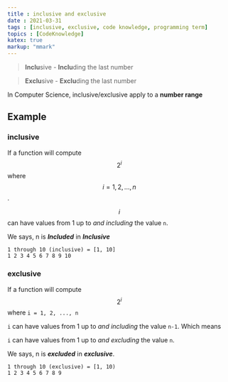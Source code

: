 ```yaml
---
title : inclusive and exclusive
date : 2021-03-31
tags : [inclusive, exclusive, code knowledge, programming term]
topics : [CodeKnowledge]
katex: true
markup: "mmark"
---
```


> **Inclu**sive - **Inclu**ding the last number

> **Exclu**sive - **Exclu**ding the last number

In Computer Science, inclusive/exclusive apply to a **number range**

## Example

### inclusive

If a function will compute $$2^i$$ where $$i = 1, 2, ..., n$$. 

$$i$$ can have values from 1 up to *and including* the value `n`. 

We says, n is ***Included*** in ***Inclusive***

```
1 through 10 (inclusive) = [1, 10]
1 2 3 4 5 6 7 8 9 10
```

### exclusive

If a function will compute $$2^i$$ where `i = 1, 2, ..., n`

`i` can have values from 1 up to *and including* the value `n-1`. Which means 

`i` can have values from 1 up to *and excluding* the value `n`. 

We says, n is ***excluded*** in ***exclusive***.

```
1 through 10 (exclusive) = [1, 10)
1 2 3 4 5 6 7 8 9
```